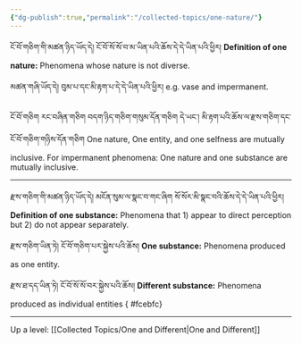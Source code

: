 ```yaml
---
{"dg-publish":true,"permalink":"/collected-topics/one-nature/"}
---
```


ངོ་བོ་གཅིག་གི་མཚན་ཉིད་ཡོད་དེ། ངོ་བོ་སོ་སོ་བ་མ་ཡིན་པའི་ཆོས་དེ་དེ་ཡིན་པའི་ཕྱིར།
**Definition of one nature:** Phenomena whose nature is not diverse.

མཚན་གཞི་ཡོད་དེ། བུམ་པ་དང་མི་རྟག་པ་དེ་དེ་ཡིན་པའི་ཕྱིར།
e.g. vase and impermanent.

ངོ་བོ་གཅིག རང་བཞིན་གཅིག བདག་ཉིད་གཅིག་གསུམ་དོན་གཅིག
དེ་ཡང་། མི་རྟག་པའི་ཆོས་ལ་རྫས་གཅིག་དང་ངོ་བོ་གཅིག་གཉིས་དོན་གཅིག
One nature, One entity, and one selfness are mutually inclusive.
For impermanent phenomena: One nature and one substance are mutually inclusive.

---
རྫས་གཅིག་གི་མཚན་ཉིད་ཡོད་དེ། མངོན་སུམ་ལ་སྣང་བ་གང་ཞིག སོ་སོར་མི་སྣང་བའི་ཆོས་དེ་དེ་ཡིན་པའི་ཕྱིར།
**Definition of one substance:** Phenomena that 1) appear to direct perception but 2) do not appear separately.

རྫས་གཅིག་ཡིན་ཏེ། ངོ་བོ་གཅིག་པར་སྐྱེས་པའི་ཆོས།
**One substance:** Phenomena produced as one entity.

རྫས་ཐ་དད་ཡིན་ཏེ། ངོ་བོ་སོ་སོ་བར་སྐྱེས་པའི་ཆོས།
**Different substance:** Phenomena produced as individual entities
{ #fcebfc}



---
Up a level: [[Collected Topics/One and Different\|One and Different]]